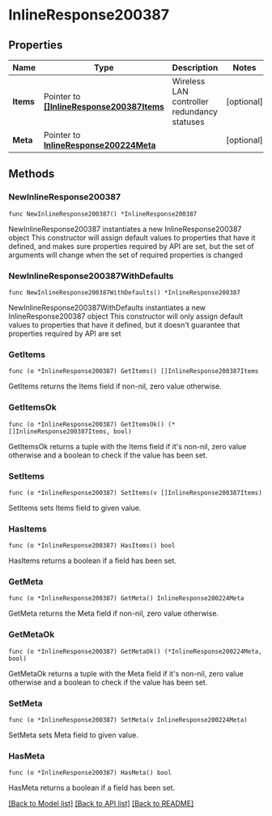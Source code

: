 # InlineResponse200387

## Properties

Name | Type | Description | Notes
------------ | ------------- | ------------- | -------------
**Items** | Pointer to [**[]InlineResponse200387Items**](InlineResponse200387Items.md) | Wireless LAN controller redundancy statuses | [optional] 
**Meta** | Pointer to [**InlineResponse200224Meta**](InlineResponse200224Meta.md) |  | [optional] 

## Methods

### NewInlineResponse200387

`func NewInlineResponse200387() *InlineResponse200387`

NewInlineResponse200387 instantiates a new InlineResponse200387 object
This constructor will assign default values to properties that have it defined,
and makes sure properties required by API are set, but the set of arguments
will change when the set of required properties is changed

### NewInlineResponse200387WithDefaults

`func NewInlineResponse200387WithDefaults() *InlineResponse200387`

NewInlineResponse200387WithDefaults instantiates a new InlineResponse200387 object
This constructor will only assign default values to properties that have it defined,
but it doesn't guarantee that properties required by API are set

### GetItems

`func (o *InlineResponse200387) GetItems() []InlineResponse200387Items`

GetItems returns the Items field if non-nil, zero value otherwise.

### GetItemsOk

`func (o *InlineResponse200387) GetItemsOk() (*[]InlineResponse200387Items, bool)`

GetItemsOk returns a tuple with the Items field if it's non-nil, zero value otherwise
and a boolean to check if the value has been set.

### SetItems

`func (o *InlineResponse200387) SetItems(v []InlineResponse200387Items)`

SetItems sets Items field to given value.

### HasItems

`func (o *InlineResponse200387) HasItems() bool`

HasItems returns a boolean if a field has been set.

### GetMeta

`func (o *InlineResponse200387) GetMeta() InlineResponse200224Meta`

GetMeta returns the Meta field if non-nil, zero value otherwise.

### GetMetaOk

`func (o *InlineResponse200387) GetMetaOk() (*InlineResponse200224Meta, bool)`

GetMetaOk returns a tuple with the Meta field if it's non-nil, zero value otherwise
and a boolean to check if the value has been set.

### SetMeta

`func (o *InlineResponse200387) SetMeta(v InlineResponse200224Meta)`

SetMeta sets Meta field to given value.

### HasMeta

`func (o *InlineResponse200387) HasMeta() bool`

HasMeta returns a boolean if a field has been set.


[[Back to Model list]](../README.md#documentation-for-models) [[Back to API list]](../README.md#documentation-for-api-endpoints) [[Back to README]](../README.md)



